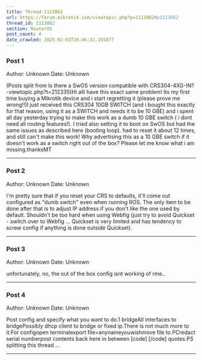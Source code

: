 ```yaml
---
title: Thread-1113862
url: https://forum.mikrotik.com/viewtopic.php?p=1113862#p1113862
thread_id: 1113862
section: RouterOS
post_count: 4
date_crawled: 2025-02-03T16:46:31.155877
---
```


### Post 1
Author: Unknown
Date: Unknown

(Posts split from Is there a SwOS version compatible with CRS304-4XG-IN? -viewtopic.php?t=212335)Hi alli have this exact same problem! Its my first time buying a Mikrotik device and i start regretting it (please prove me wrong!!)I just received this CRS304 10GB SWITCH (and i bought this exactly for that reason, using it as a SWITCH and needs it to be 10 GBE) and i spent all day yesterday trying to make this work as a dumb 10 GBE switch ( i dont need all routing features!). I tried also setting it to boot on SwOS but had the same issues as described here (booting loop). had to reset it about 12 times, and still can't make this work! Why advertising this as a 10 GBE switch if it doesn't work as a switch right out of the box? Please let me know what i am missing.thanksMT

---
### Post 2
Author: Unknown
Date: Unknown

I'm pretty sure that if you reset your CRS to defaults, it'll come out configured as "dumb switch" even when running ROS. The only item to be done after that is to adjust IP address if you don't like the one used by default. Shouldn't be too hard when using Webfig (just try to avoid Quickset - switch over to Webfig ... Quickset is very limited and has tendency to screw config if anything is done outside Quickset).

---
### Post 3
Author: Unknown
Date: Unknown

unfortunately, no, the out of the box config isnt working of rme..

---
### Post 4
Author: Unknown
Date: Unknown

Post config and specify what you want to do.1 bridgeAll interfaces to bridgePossibly dhcp client to bridge or fixed ip.There is not much more to it.For configopen terminalexport file=anynameyouwishmove file to PCredact serial numberpost contents back here in between [code] [/code] quotes.PS splitting this thread ...

---
